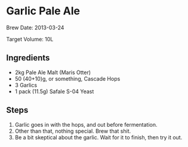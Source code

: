 Garlic Pale Ale
===============

Brew Date: 2013-03-24

Target Volume: 10L

Ingredients
-----------
* 2kg Pale Ale Malt (Maris Otter)
* 50 (40+10)g, or something, Cascade Hops
* 3 Garlics
* 1 pack (11.5g) Safale S-04 Yeast

Steps
-----
1. Garlic goes in with the hops, and out before fermentation.
2. Other than that, nothing special. Brew that shit.
3. Be a bit skeptical about the garlic. Wait for it to finish, then try it out.
